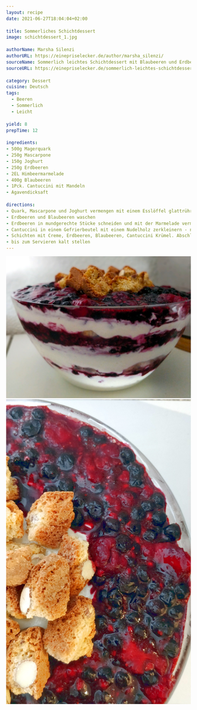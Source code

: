 ```yaml
---
layout: recipe
date: 2021-06-27T18:04:04+02:00

title: Sommerliches Schichtdessert
image: schichtdessert_1.jpg

authorName: Marsha Silenzi
authorURL: https://einepriselecker.de/author/marsha_silenzi/
sourceName: Sommerlich leichtes Schichtdessert mit Blaubeeren und Erdbeeren
sourceURL: https://einepriselecker.de/sommerlich-leichtes-schichtdessert-mit-blaubeeren-und-erdneeren/

category: Dessert
cuisine: Deutsch
tags:
  - Beeren
  - Sommerlich
  - Leicht

yield: 8
prepTime: 12

ingredients:
- 500g Magerquark
- 250g Mascarpone
- 150g Joghurt
- 250g Erdbeeren
- 2EL Himbeermarmelade
- 400g Blaubeeren
- 1Pck. Cantuccini mit Mandeln
- Agavendicksaft

directions:
- Quark, Mascarpone und Joghurt vermengen mit einem Esslöffel glattrühren und nach Wunsch süßen
- Erdbeeren und Blaubeeren waschen
- Erdbeeren in mundgerechte Stücke schneiden und mit der Marmelade vermengen
- Cantuccini in einem Gefrierbeutel mit einem Nudelholz zerkleinern - nicht zu klein
- Schichten mit Creme, Erdbeeren, Blaubeeren, Cantuccini Krümel. Abschließen mit Creme und dem Rest der Cantuccini, falls gewünscht mit Beeren dekorieren
- bis zum Servieren kalt stellen
---
```


![](schichtdessert_2.jpg)
![](schichtdessert_4.jpg)
